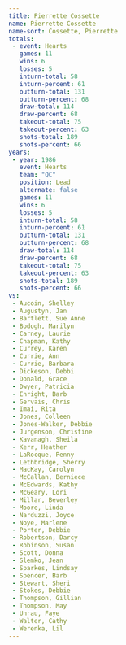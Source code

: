 ```yaml
---
title: Pierrette Cossette
name: Pierrette Cossette
name-sort: Cossette, Pierrette
totals:
 - event: Hearts
   games: 11
   wins: 6
   losses: 5
   inturn-total: 58
   inturn-percent: 61
   outturn-total: 131
   outturn-percent: 68
   draw-total: 114
   draw-percent: 68
   takeout-total: 75
   takeout-percent: 63
   shots-total: 189
   shots-percent: 66
years:
 - year: 1986
   event: Hearts
   team: "QC"
   position: Lead
   alternate: false
   games: 11
   wins: 6
   losses: 5
   inturn-total: 58
   inturn-percent: 61
   outturn-total: 131
   outturn-percent: 68
   draw-total: 114
   draw-percent: 68
   takeout-total: 75
   takeout-percent: 63
   shots-total: 189
   shots-percent: 66
vs:
 - Aucoin, Shelley
 - Augustyn, Jan
 - Bartlett, Sue Anne
 - Bodogh, Marilyn
 - Carney, Laurie
 - Chapman, Kathy
 - Currey, Karen
 - Currie, Ann
 - Currie, Barbara
 - Dickeson, Debbi
 - Donald, Grace
 - Dwyer, Patricia
 - Enright, Barb
 - Gervais, Chris
 - Imai, Rita
 - Jones, Colleen
 - Jones-Walker, Debbie
 - Jurgenson, Christine
 - Kavanagh, Sheila
 - Kerr, Heather
 - LaRocque, Penny
 - Lethbridge, Sherry
 - MacKay, Carolyn
 - McCallan, Berniece
 - McEdwards, Kathy
 - McGeary, Lori
 - Millar, Beverley
 - Moore, Linda
 - Narduzzi, Joyce
 - Noye, Marlene
 - Porter, Debbie
 - Robertson, Darcy
 - Robinson, Susan
 - Scott, Donna
 - Slemko, Jean
 - Sparkes, Lindsay
 - Spencer, Barb
 - Stewart, Sheri
 - Stokes, Debbie
 - Thompson, Gillian
 - Thompson, May
 - Unrau, Faye
 - Walter, Cathy
 - Werenka, Lil
---
```

